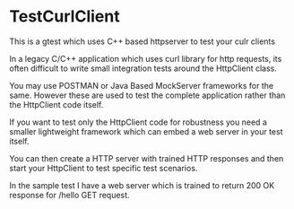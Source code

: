 # TestCurlClient
This is a gtest which uses C++ based httpserver to test your culr clients

In a legacy C/C++ application which uses curl library for http requests, its often difficult
to write small integration tests around the HttpClient class.

You may use POSTMAN or Java Based MockServer frameworks for the same.
However these are used to test the complete application rather than the HttpClient code itself.

If you want to test only the HttpClient code for robustness you need a smaller 
lightweight framework which can embed a web server in your test itself.

You can then create a HTTP server with trained HTTP responses and then start 
your HttpClient to test specific test scenarios.

In the sample test I have a web server which is trained to return 200 OK 
response for /hello GET request.
